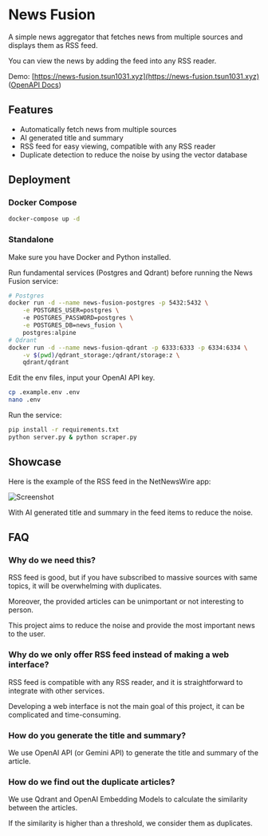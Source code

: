 # News Fusion

A simple news aggregator that fetches news from multiple sources and displays them as RSS feed.

You can view the news by adding the feed into any RSS reader.

Demo: [https://news-fusion.tsun1031.xyz](https://news-fusion.tsun1031.xyz) ([OpenAPI Docs](https://news-fusion.tsun1031.xyz/scalar))

## Features

- Automatically fetch news from multiple sources
- AI generated title and summary
- RSS feed for easy viewing, compatible with any RSS reader
- Duplicate detection to reduce the noise by using the vector database

## Deployment

### Docker Compose

```bash
docker-compose up -d
```

### Standalone

Make sure you have Docker and Python installed.

Run fundamental services (Postgres and Qdrant) before running the News Fusion service:

```bash
# Postgres
docker run -d --name news-fusion-postgres -p 5432:5432 \
    -e POSTGRES_USER=postgres \ 
    -e POSTGRES_PASSWORD=postgres \
    -e POSTGRES_DB=news_fusion \
    postgres:alpine
# Qdrant
docker run -d --name news-fusion-qdrant -p 6333:6333 -p 6334:6334 \
    -v $(pwd)/qdrant_storage:/qdrant/storage:z \
    qdrant/qdrant
```

Edit the env files, input your OpenAI API key.

```bash
cp .example.env .env
nano .env
```

Run the service:

```bash
pip install -r requirements.txt
python server.py & python scraper.py
```

## Showcase

Here is the example of the RSS feed in the NetNewsWire app:

![Screenshot](https://i.imgur.com/V8iLZLV.png)

With AI generated title and summary in the feed items to reduce the noise.

## FAQ

### Why do we need this?

RSS feed is good, but if you have subscribed to massive sources with same topics, it will be overwhelming with
duplicates.

Moreover, the provided articles can be unimportant or not interesting to person.

This project aims to reduce the noise and provide the most important news to the user.

### Why do we only offer RSS feed instead of making a web interface?

RSS feed is compatible with any RSS reader, and it is straightforward to integrate with other services.

Developing a web interface is not the main goal of this project, it can be complicated and time-consuming.

### How do you generate the title and summary?

We use OpenAI API (or Gemini API) to generate the title and summary of the article.

### How do we find out the duplicate articles?

We use Qdrant and OpenAI Embedding Models to calculate the similarity between the articles.

If the similarity is higher than a threshold, we consider them as duplicates.
